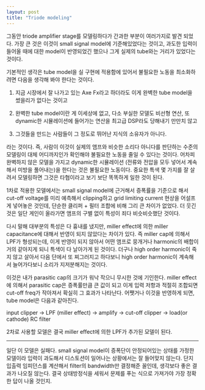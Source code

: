 ```yaml
---
layout: post
title: "Triode modeling"
---
```



그동안 triode amplifier stage를 모델링하다가 간과한 부분이 여러가지로 발견 되었다. 가장 큰 것은 이것이 small signal model에 기준해있었다는 것이고, 과도한 입력이 들어올 때에 대한 model이 반영되었긴 했으나 그게 실제의 tube와는 거리가 있었다는 것이다.




기본적인 생각은 tube model을 실 구현에 적용함에 있어서 불필요한 노동을 최소화하려면 다음을 생각해 봐야 한다는 것이다.




1) 지금 시장에서 잘 나가고 있는 Axe Fx라고 하더라도 이게 완벽한 tube model을 썼을리가 없다는 것이고

2) 완벽한 tube model이란 게 이세상에 없고, 다소 부실한 모델도 비선형 연산, 또 dynamic한 시뮬레이션에 들어가는 연산을 최고급 DSP라도 당해내기 만만치 않고

3) 그것들을 만드는 사람들이 그 정도로 뛰어난 지식의 소유자가 아니다.




라는 것이다. 즉, 사람이 이것이 실제의 앰프와 비슷한 소리다 아니다를 판단하는 수준의 모델링이 대체 어디까지인가 확인해야 불필요한 노동을 줄일 수 있다는 것이다. 어차피 완벽하지 않은 모델을 가지고 dynamic한 시뮬레이션 (전류와 전압을 모두 넣어서 계속해서 미방을 풀어내는)을 한다는 것은 불필요한 노동이다. 중요한 특색 몇 가지를 잘 살려서 모델링하면 그것은 타협이라고 보기 보단 똑똑하게 일한 것이 된다. 




1차로 적용한 모델에서는 small signal model에 근거해서 증폭률을 기준으로 해서 cut-off voltage를 미리 예측해서 clipping하고 grid limiting current 현상을 어설프게 넣어놓은 것인데, 단순한 클리퍼 + 필터 조합에 비해 그리 큰 차이가 없었다. 더 웃긴 것은 일단 게인이 올라가면 앰프의 구별 없이 특성이 죄다 비슷비슷했단 것이다.




다시 말해 대부분의 특성은 다 흉내를 냈지만, miller effect에 의한 miller capacitance에 대해서 반영이 되지 않았다는 차이가 있다. 즉 miller cap에 의해서 LPF가 형성되는데, 이게 반영이 되지 않아서 어떤 앰프로 뭉개거나 harmonic의 배합이 거의 같아지게 되니 특색이 다 날아가게 된 것이다. 더구나 high order harmonic이 죽지 않고 살아서 다음 단에서 또 찌그러지고 하다보니 high order harmonic이 계속해서 늘어가다보니 소리가 지저분해지는 것이다.




이것은 내가 parasitic cap의 크기가 워낙 작으니 무시한 것에 기인한다. miller effect에 의해서 parasitic cap은 증폭률만큼 큰 값이 되고 이게 입력 저항과 적절히 조합되면 cut-off freq가 작아져서 확실히 그 효과가 나타난다. 어쨋거나 이것을 반영하게 되면, tube model은 다음과 같아진다.




input clipper -> LPF (miller effect) -> amplify -> cut-off clipper -> load(or cathode) RC filter 




2차로 사용할 모델은 결국 miller effect에 의한 LPF가 추가된 모델이 된다.

---------

일단 이 모델은 실패다. small signal model이 증폭단이 안정되어있는 상태를 가정한 모델이라 입력이 과도해서 디스토션이 일어나는 상황에서는 잘 들어맞지 않는다. 단지 입출력 임피던스를 계산해서 filter의 bandwidth만 결정해준 꼴인데, 생각보다 좋은 결과가 나오질 않는다. 결국 상태방정식을 세워서 문제를 푸는 식으로 가져가야 가장 정확한 답이 나올 것인지. 





